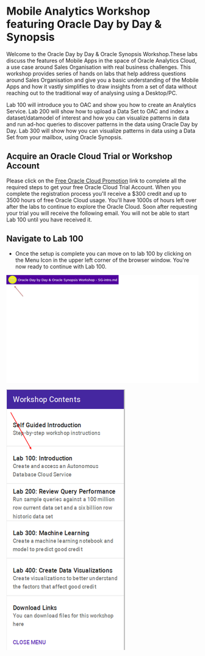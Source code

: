 # Mobile Analytics Workshop featuring Oracle Day by Day & Synopsis

Welcome to the Oracle Day by Day & Oracle Synopsis Workshop.These labs discuss the features of Mobile Apps in the space of Oracle Analytics Cloud, a use case around Sales Organisation with real business challenges. This workshop provides series of hands on labs that help address questions around Sales Organisation and give you a basic understanding of the Mobile Apps and how it vastly simplifies to draw insights from a set of data without reaching out to the traditional way of analysing using a Desktop/PC.

Lab 100 will introduce you to OAC and show you how to create an Analytics Service. Lab 200 will show how to upload a Data Set to OAC and index a dataset/datamodel of interest and how you can visualize patterns in data and run ad-hoc queries to discover patterns in the data using Oracle Day by Day.
Lab 300 will show how you can visualize patterns in data using a Data Set from your mailbox, using Oracle Synopsis.

## Acquire an Oracle Cloud Trial or Workshop Account

Please click on the [Free Oracle Cloud Promotion](https://myservices.us.oraclecloud.com/mycloud/signup?language=en&sourceType=:ex:tb:::RC_NAMK180723P00029:RedshiftADWC_HOL&SC=:ex:tb:::RC_NAMK180723P00029:RedshiftADWC_HOL&pcode=NAMK180723P00029) link to complete all the required steps to get your free Oracle Cloud Trial Account. When you complete the registration process you'll receive a $300 credit and up to 3500 hours of free Oracle Cloud usage. You'll have 1000s of hours left over after the labs to continue to explore the Oracle Cloud.  Soon after requesting your trial you will receive the following email. You will not be able to start Lab 100 until you have received it.

## Navigate to Lab 100

- Once the setup is complete you can move on to lab 100 by clicking on the Menu Icon in the upper left corner of the browser window. You're now ready to continue with Lab 100.

![](images/WorkshopMenu.png)

![](images/l100.png) 
